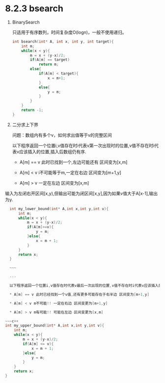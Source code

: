 # 8.2.3 bsearch
1. BinarySearch

    只适用于有序数列，时间复杂度O(logn)，一般不使用递归。

    ~~~c++
    int bsearch(int* A, int x, int y, int target){
        int m;
        while(x < y){
            m = x + (y-x)/2;
            if(A[m] == target)
                return m;
            else{
                if(A[m] < target){
                    x = m+1;
                }
                else{
                    y = m;
                }
            }
        }
        return -1;
    }

    ~~~

2. 二分求上下界

    问题：数组内有多个v，如何求出值等于v的完整区间

    以下程序返回一个位置i,v值存在时i代表v第一次出现时的位置,v值不存在时i代表v应该插入的位置,插入后数组仍有序.

    * A[m] == v 此时已找到一个,左边可能还有 区间变为[x,m]

    * A[m] <  v i不可能等于m,一定在右边 区间变为[m+1,y]

    * A[m] >  v 一定在左边 区间变为[x,m]

  输入为左闭右开区间[x,y),但输出可能为闭区间[x,y],因为如果v值大于A[x-1],输出为y.

  ~~~c++
    int my_lower_bound(int* A,int x,int y,int v){
        int m;
        while(x < y){
            m = x + (y-x)/2;
            if(A[m]>=v){
                y = m;
            }else{
                x = m + 1;
            }
        }
        return x;
    }

    ~~~

    ---

    以下程序返回一个位置i,v值存在时代表v最后一次出现的位置,v值不存在时i代表v应该插入的位置,插入后数组仍有序.

    * A[m] == v 此时已经找到一个v值,还有更多可能存在于右半边 区间变为[m+1,y]

    * A[m] < v m不可能!! 一定在右边 区间变更为[m+1,y]

    * A[m] > v m有可能!! 可能在左边 区间变更为[x,m]

  ~~~c++
  int my_upper_bound(int* A,int x,int y,int v){
      int m;
      while(x < y){
          m = x + (y-x)/2;
          if(A[m] <= v){
              x = m + 1;
          }else{
              y = m;
          }
      }
      return x;
  }

  ~~~
